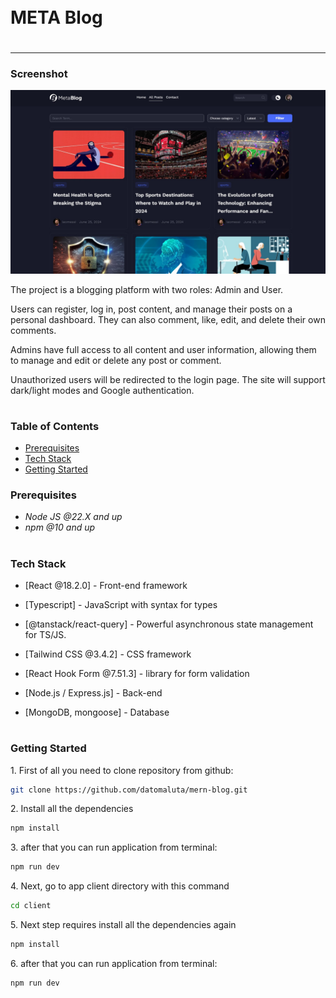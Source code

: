 <div style="display:flex; align-items: center">
  <h1 style="position:relative; top: -6px" >META Blog</h1>
</div>

---

### Screenshot

![](./client/src/assets/images/app-screenshot.jpg)

The project is a blogging platform with two roles: Admin and User.

Users can register, log in, post content, and manage their posts on a personal dashboard. They can also comment, like, edit, and delete their own comments.

Admins have full access to all content and user information, allowing them to manage and edit or delete any post or comment.

Unauthorized users will be redirected to the login page. The site will support dark/light modes and Google authentication.

#

### Table of Contents

- [Prerequisites](#prerequisites)
- [Tech Stack](#tech-stack)
- [Getting Started](#getting-started)

### Prerequisites

- _Node JS @22.X and up_
- _npm @10 and up_

#

### Tech Stack

- [React @18.2.0] - Front-end framework
- [Typescript] - JavaScript with syntax for types
- [@tanstack/react-query] - Powerful asynchronous state management for TS/JS.
- [Tailwind CSS @3.4.2] - CSS framework
- [React Hook Form @7.51.3] - library for form validation

- [Node.js / Express.js] - Back-end
- [MongoDB, mongoose] - Database

#

### Getting Started

1\. First of all you need to clone repository from github:

```sh
git clone https://github.com/datomaluta/mern-blog.git
```

2\. Install all the dependencies

```sh
npm install
```

3\. after that you can run application from terminal:

```sh
npm run dev
```

4\. Next, go to app client directory with this command

```sh
cd client
```

5\. Next step requires install all the dependencies again

```sh
npm install
```

6\. after that you can run application from terminal:

```sh
npm run dev
```

#
